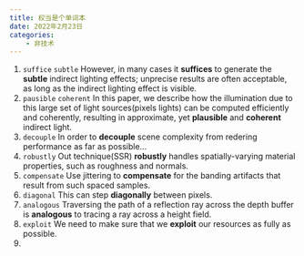 ```yaml
---
title: 权当是个单词本
date: 2022年2月23日
categories:
    - 非技术
---
```


1. `suffice` `subtle` 
However, in many cases it **suffices** to generate the **subtle** indirect lighting effects; unprecise results are often acceptable, as long as the indirect lighting effect is visible.
2. `pausible` `coherent`
In this paper, we describe how the illumination due to this large set of light sources(pixels lights) can be computed efficiently and coherently, resulting in approximate, yet **plausible** and **coherent** indirect light.
3. `decouple`
In order to **decouple** scene complexity from redering performance as far as possible...
4. `robustly`
Out technique(SSR) **robustly** handles spatially-varying material properties, such as roughness and normals.
5. `compensate`
Use jittering to **compensate** for the banding artifacts that result from such spaced samples.
6. `diagonal`
This can step **diagonally** between pixels.
7. `analogous`
Traversing the path of a reflection ray across the depth buffer is **analogous** to tracing a ray across a height field.
8. `exploit`
We need to make sure that we **exploit** our resources as fully as possible.
9. 